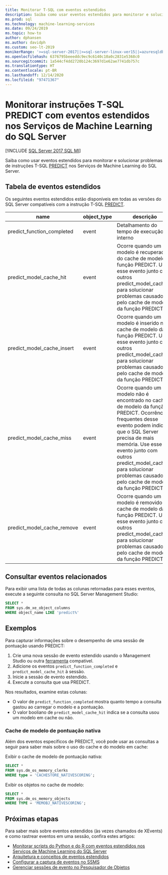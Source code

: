 ```yaml
---
title: Monitorar T-SQL com eventos estendidos
description: Saiba como usar eventos estendidos para monitorar e solucionar problemas de instruções T-SQL PREDICT nos Serviços de Machine Learning do SQL Server.
ms.prod: sql
ms.technology: machine-learning-services
ms.date: 09/24/2019
ms.topic: how-to
author: dphansen
ms.author: davidph
ms.custom: seo-lt-2019
monikerRange: '>=sql-server-2017||>=sql-server-linux-ver15||=azuresqldb-mi-current'
ms.openlocfilehash: 6376795beeeddc9ec9c6140c10a0c2831e5368c0
ms.sourcegitcommit: 1a544cf4dd2720b124c3697d1e62ae7741db757c
ms.translationtype: HT
ms.contentlocale: pt-BR
ms.lasthandoff: 12/14/2020
ms.locfileid: "97471367"
---
```

# <a name="monitor-predict-t-sql-statements-with-extended-events-in-sql-server-machine-learning-services"></a>Monitorar instruções T-SQL PREDICT com eventos estendidos nos Serviços de Machine Learning do SQL Server
[!INCLUDE [SQL Server 2017 SQL MI](../../includes/applies-to-version/sqlserver2017-asdbmi.md)]

Saiba como usar eventos estendidos para monitorar e solucionar problemas de instruções T-SQL [PREDICT](../../t-sql/queries/predict-transact-sql.md) nos Serviços de Machine Learning do SQL Server.

## <a name="table-of-extended-events"></a>Tabela de eventos estendidos

Os seguintes eventos estendidos estão disponíveis em todas as versões do SQL Server compatíveis com a instrução T-SQL [PREDICT](../../t-sql/queries/predict-transact-sql.md). 

| name                       | object_type | descrição |
|----------------------------|-------------|-------------|
| predict_function_completed | event       | Detalhamento do tempo de execução interno|
| predict_model_cache_hit    | event       | Ocorre quando um modelo é recuperado do cache de modelo da função PREDICT. Use esse evento junto com outros predict_model_cache_* para solucionar problemas causados pelo cache de modelo da função PREDICT.|
| predict_model_cache_insert | event       | Ocorre quando um modelo é inserido no cache de modelo da função PREDICT. Use esse evento junto com outros predict_model_cache_* para solucionar problemas causados pelo cache de modelo da função PREDICT.   |
| predict_model_cache_miss   | event       | Ocorre quando um modelo não é encontrado no cache de modelo da função PREDICT. Ocorrências frequentes desse evento podem indicar que o SQL Server precisa de mais memória. Use esse evento junto com outros predict_model_cache_* para solucionar problemas causados pelo cache de modelo da função PREDICT.|
| predict_model_cache_remove | event       | Ocorre quando um modelo é removido do cache de modelo da função PREDICT. Use esse evento junto com outros predict_model_cache_* para solucionar problemas causados pelo cache de modelo da função PREDICT.|

## <a name="query-for-related-events"></a>Consultar eventos relacionados

Para exibir uma lista de todas as colunas retornadas para esses eventos, execute a seguinte consulta no SQL Server Management Studio:

```sql
SELECT *
FROM sys.dm_xe_object_columns
WHERE object_name LIKE 'predict%'
```

## <a name="examples"></a>Exemplos

Para capturar informações sobre o desempenho de uma sessão de pontuação usando PREDICT:

1. Crie uma nova sessão de evento estendido usando o Management Studio ou outra [ferramenta](../../relational-databases/extended-events/extended-events-tools.md) compatível.
2. Adicione os eventos `predict_function_completed` e `predict_model_cache_hit` à sessão.
3. Inicie a sessão de evento estendido.
4. Execute a consulta que usa PREDICT.

Nos resultados, examine estas colunas:

+ O valor de `predict_function_completed` mostra quanto tempo a consulta gastou ao carregar o modelo e a pontuação.
+ O valor booliano de `predict_model_cache_hit` indica se a consulta usou um modelo em cache ou não. 

### <a name="native-scoring-model-cache"></a>Cache de modelo de pontuação nativa

Além dos eventos específicos de PREDICT, você pode usar as consultas a seguir para saber mais sobre o uso do cache e do modelo em cache:

Exibir o cache de modelo de pontuação nativa:

```sql
SELECT *
FROM sys.dm_os_memory_clerks
WHERE type = 'CACHESTORE_NATIVESCORING';
```

Exibir os objetos no cache de modelo:

```sql
SELECT *
FROM sys.dm_os_memory_objects
WHERE TYPE = 'MEMOBJ_NATIVESCORING';
```

## <a name="next-steps"></a>Próximas etapas

Para saber mais sobre eventos estendidos (às vezes chamados de XEvents) e como rastrear eventos em uma sessão, confira estes artigos:

+ [Monitorar scripts do Python e do R com eventos estendidos nos Serviços de Machine Learning do SQL Server](extended-events.md)
+ [Arquitetura e conceitos de eventos estendidos](../../relational-databases/extended-events/extended-events.md)
+ [Configurar a captura de eventos no SSMS](../../relational-databases/extended-events/quick-start-extended-events-in-sql-server.md)
+ [Gerenciar sessões de evento no Pesquisador de Objetos](../../relational-databases/extended-events/manage-event-sessions-in-the-object-explorer.md)
